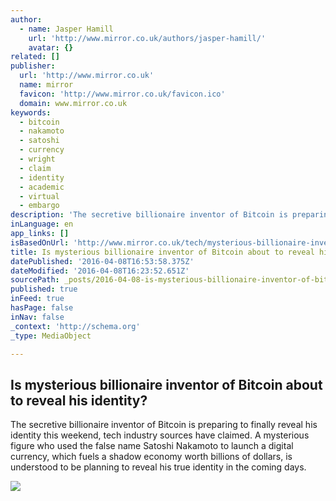 ```yaml
---
author:
  - name: Jasper Hamill
    url: 'http://www.mirror.co.uk/authors/jasper-hamill/'
    avatar: {}
related: []
publisher:
  url: 'http://www.mirror.co.uk'
  name: mirror
  favicon: 'http://www.mirror.co.uk/favicon.ico'
  domain: www.mirror.co.uk
keywords:
  - bitcoin
  - nakamoto
  - satoshi
  - currency
  - wright
  - claim
  - identity
  - academic
  - virtual
  - embargo
description: 'The secretive billionaire inventor of Bitcoin is preparing to finally reveal his identity this weekend, tech industry sources have claimed. A mysterious figure who used the false name Satoshi Nakamoto to launch a digital currency, which fuels a shadow economy worth billions of dollars, is understood to be planning to reveal his true identity in the coming days.'
inLanguage: en
app_links: []
isBasedOnUrl: 'http://www.mirror.co.uk/tech/mysterious-billionaire-inventor-bitcoin-could-7715752'
title: Is mysterious billionaire inventor of Bitcoin about to reveal his identity?
datePublished: '2016-04-08T16:53:58.375Z'
dateModified: '2016-04-08T16:23:52.651Z'
sourcePath: _posts/2016-04-08-is-mysterious-billionaire-inventor-of-bitcoin-about-to-revea.md
published: true
inFeed: true
hasPage: false
inNav: false
_context: 'http://schema.org'
_type: MediaObject

---
```

<article style=""><h1>Is mysterious billionaire inventor of Bitcoin about to reveal his identity?</h1><p>The secretive billionaire inventor of Bitcoin is preparing to finally reveal his identity this weekend, tech industry sources have claimed. A mysterious figure who used the false name Satoshi Nakamoto to launch a digital currency, which fuels a shadow economy worth billions of dollars, is understood to be planning to reveal his true identity in the coming days.</p><img src="http://i2.mirror.co.uk/incoming/article7717479.ece/ALTERNATES/s1200/Bitcoin-inventor-identity.jpg" /></article>
